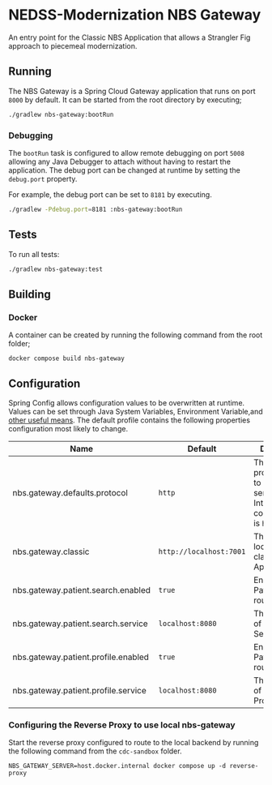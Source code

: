 # NEDSS-Modernization NBS Gateway

An entry point for the Classic NBS Application that allows a Strangler Fig approach to piecemeal modernization.

## Running

The NBS Gateway is a Spring Cloud Gateway application that runs on port `8000` by default. It can be started from the root directory by executing;

```bash
./gradlew nbs-gateway:bootRun
```

### Debugging

The `bootRun` task is configured to allow remote debugging on port `5008` allowing any Java Debugger to attach without
having to restart the application. The debug port can be changed at runtime by setting the `debug.port` property.

For example, the debug port can be set to `8181` by executing.

```bash
./gradlew -Pdebug.port=8181 :nbs-gateway:bootRun
```

## Tests

To run all tests:

```bash
./gradlew nbs-gateway:test
```

## Building

### Docker

A container can be created by running the following command from the root folder;

```shell
docker compose build nbs-gateway
```

## Configuration

Spring Config allows configuration values to be overwritten at runtime. Values can be set through Java System Variables,
Environment Variable,and [other useful means](https://docs.spring.io/spring-boot/docs/2.7.5/reference/html/features.html#features.external-config). The default profile contains the following properties configuration most likely to change.

| Name                                 | Default                 | Description                                                                          |
|--------------------------------------|-------------------------|--------------------------------------------------------------------------------------|
| nbs.gateway.defaults.protocol        | `http`                  | The default protocol used to connect to services.  Intra-pod communication is `http` |
| nbs.gateway.classic                  | `http://localhost:7001` | The URI location of the classic NBS Application                                      |
| nbs.gateway.patient.search.enabled   | `true`                  | Enables the Patient Search routing                                                   |
| nbs.gateway.patient.search.service   | `localhost:8080`        | The host name of the Patient Search service                                          |
| nbs.gateway.patient.profile.enabled  | `true`                  | Enables the Patient Profile routing                                                  |
| nbs.gateway.patient.profile.service  | `localhost:8080`        | The host name of the Patient Profile service                                         |

### Configuring the Reverse Proxy to use local nbs-gateway

Start the reverse proxy configured to route to the local backend by running the following command from the `cdc-sandbox`
folder.

```shell
NBS_GATEWAY_SERVER=host.docker.internal docker compose up -d reverse-proxy
```

